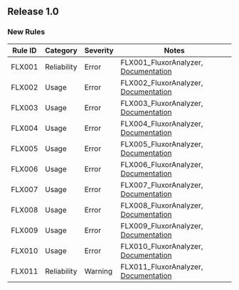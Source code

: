 ## Release 1.0

### New Rules

Rule ID | Category | Severity | Notes
--------|----------|----------|--------------------
FLX001  |  Reliability |  Error   | FLX001_FluxorAnalyzer, [Documentation](https://github.com/Dkowald/kwd.Tooling/wiki/Rules/flx001)
FLX002  |  Usage       |  Error   | FLX002_FluxorAnalyzer, [Documentation](https://github.com/Dkowald/kwd.Tooling/wiki/Rules/flx002)
FLX003  |  Usage       |  Error   | FLX003_FluxorAnalyzer, [Documentation](https://github.com/Dkowald/kwd.Tooling/wiki/Rules/flx003)
FLX004  |  Usage       |  Error   | FLX004_FluxorAnalyzer, [Documentation](https://github.com/Dkowald/kwd.Tooling/wiki/Rules/flx004)
FLX005  |  Usage       |  Error   | FLX005_FluxorAnalyzer, [Documentation](https://github.com/Dkowald/kwd.Tooling/wiki/Rules/flx005)
FLX006  |  Usage       |  Error   | FLX006_FluxorAnalyzer, [Documentation](https://github.com/Dkowald/kwd.Tooling/wiki/Rules/flx006)
FLX007  |  Usage       |  Error   | FLX007_FluxorAnalyzer, [Documentation](https://github.com/Dkowald/kwd.Tooling/wiki/Rules/flx007)
FLX008  |  Usage       |  Error   | FLX008_FluxorAnalyzer, [Documentation](https://github.com/Dkowald/kwd.Tooling/wiki/Rules/flx008)
FLX009  |  Usage       |  Error   | FLX009_FluxorAnalyzer, [Documentation](https://github.com/Dkowald/kwd.Tooling/wiki/Rules/flx009)
FLX010  |  Usage       |  Error   | FLX010_FluxorAnalyzer, [Documentation](https://github.com/Dkowald/kwd.Tooling/wiki/Rules/flx010)
FLX011  |  Reliability |  Warning | FLX011_FluxorAnalyzer, [Documentation](https://github.com/Dkowald/kwd.Tooling/wiki/Rules/flx011)